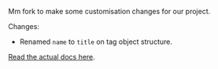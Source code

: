 Mm fork to make some customisation changes for our project.

Changes:

* Renamed `name` to `title` on tag object structure.

[Read the actual docs here](https://github.com/i-like-robots/react-tags).
